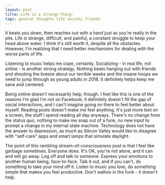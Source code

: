 ```yaml
---
layout: post
title: Life is a strange thing.
tags: general thoughts life society friends
---
```


It beats you down, then reaches out with a hand just as you're really in the pits.  Life is strange, difficult, and painful, a constant struggle to keep your head above water.  I think it's still worth it, despite all the obstacles.  However, I'm realizing that I need better mechanisms for dealing with the worse parts of life.

Listening to music helps me cope, certainly.  Socializing - in real life, not online - is another strong strategy.  Nothing beats hanging out with friends and shooting the breeze about our terrible weeks and the insane hoops we need to jump through as young adults in 2018.  It definitely helps keep me sane and centered. 

Being online doesn't necessarily help, though. I feel like this is one of the reasons I'm glad I'm not on Facebook; it definitely doesn't fill the gap of social interactions, and I can't imagine going on there to feel better about myself.  Reading posts doesn't make me feel anything.  It's just more text on a screen, the stuff I spend reading all day anyways.  There's no change from the status quo, nothing to make me snap out of a funk, no new input to prompt a change in my internal state machine.  Technology does not have the answer to depression, as much as Silicon Valley would like to disagree with "self-care" apps and smart lamps that simulate daylight.

The point of this rambling stream-of-consciousness post is that I feel like garbage sometimes.  Everyone does.  It's OK, you're not alone, and it can and will go away.  Log off and talk to someone.  Express your emotions to another human being, face-to-face.  Talk it out, and if you can't, do something to take your mind off it.  Listen to music you love, do something simple that makes you feel productive.  Don't wallow in the funk - it doesn't help.